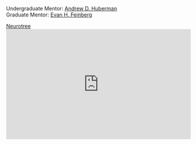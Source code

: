 Undergraduate Mentor: [Andrew D. Huberman](https://hubermanlab.com/)<br>
Graduate Mentor: [Evan H. Feinberg](http://www.evanfeinberglab.com/who-we-are)<br>

<div id="webaddress">
<a href="{{ "https://neurotree.org/neurotree/tree.php?pid=730013" }}"><i class="fas fa-solid fa-code-branch"></i> Neurotree</a>
</div>
  
<embed src="https://neurotree.org/neurotree/tree.php?pid=730013" style="width:500px; height: 300px;">
